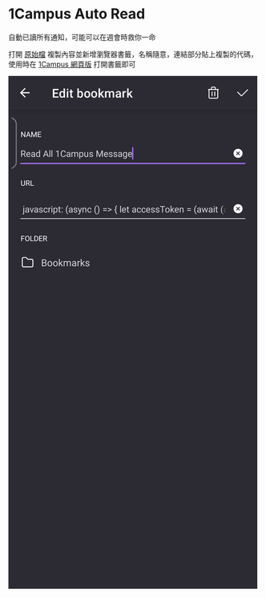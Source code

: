 # 1Campus Auto Read
自動已讀所有通知，可能可以在週會時救你一命

打開 [原始檔](https://raw.githubusercontent.com/NightFeather0615/1campus-auto-read/main/src/bookmark.txt) 複製內容並新增瀏覽器書籤，名稱隨意，連結部分貼上複製的代碼，使用時在 [1Campus 網頁版](https://1campus.net/) 打開書籤即可

![Demo](./src/demo.jpg)
